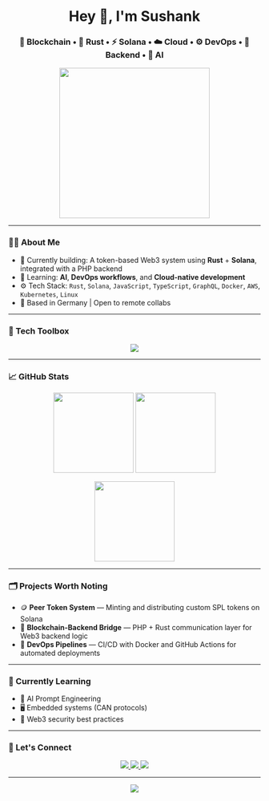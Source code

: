 <h1 align="center">Hey 👋, I'm Sushank </h1>
<h3 align="center">🚀 Blockchain • 🦀 Rust • ⚡ Solana • ☁️ Cloud • ⚙️ DevOps • 🔧 Backend • 🤖 AI</h3>

<p align="center">
  <img src="https://media.giphy.com/media/qgQUggAC3Pfv687qPC/giphy.gif" width="300" />
</p>

---

### 👨‍💻 About Me

- 🔭 Currently building: A token-based Web3 system using **Rust** + **Solana**, integrated with a PHP backend  
- 🌱 Learning: **AI**, **DevOps workflows**, and **Cloud-native development**
- ⚙️ Tech Stack: `Rust`, `Solana`, `JavaScript`, `TypeScript`, `GraphQL`, `Docker`, `AWS`, `Kubernetes`, `Linux`  
- 📍 Based in Germany | Open to remote collabs  

---

### 🧰 Tech Toolbox

<p align="center">
  <img src="https://skillicons.dev/icons?i=rust,ts,js,cpp,py,react,mongodb,linux,bash,git,github,jenkins,aws,kubernetes,docker,grafana,prometheus,vscode,figma" />
</p>


---

### 📈 GitHub Stats

<p align="center">
  <img src="https://github-readme-stats.vercel.app/api?username=devcrypt6&show_icons=true&theme=radical" height="160"/>
  <img src="https://github-readme-streak-stats.herokuapp.com/?user=devcrypt6&theme=radical" height="160"/>
</p>

<p align="center">
  <img src="https://github-readme-stats.vercel.app/api/top-langs/?username=devcrypt6&layout=compact&theme=radical" height="160"/>
</p>

---

### 🗂️ Projects Worth Noting

- 🪙 **Peer Token System** — Minting and distributing custom SPL tokens on Solana
- 🔗 **Blockchain-Backend Bridge** — PHP + Rust communication layer for Web3 backend logic
- 🧰 **DevOps Pipelines** — CI/CD with Docker and GitHub Actions for automated deployments

---

### 🧠 Currently Learning

- 🤖 AI Prompt Engineering
- 🖥️ Embedded systems (CAN protocols)
- 🔐 Web3 security best practices

---

### 🤝 Let's Connect

<p align="center">
  <a href="https://twitter.com/blockhash_6" target="_blank">
    <img src="https://img.shields.io/badge/Twitter-%231DA1F2.svg?&style=for-the-badge&logo=twitter&logoColor=white" />
  </a>
  <a href="www.linkedin.com/in/sushank-goud-b84405215" target="_blank">
    <img src="https://img.shields.io/badge/LinkedIn-%230A66C2.svg?&style=for-the-badge&logo=linkedin&logoColor=white" />
  </a>
  <a href="mailto:sushankgundrathi@gmail.com" target="_blank">
    <img src="https://img.shields.io/badge/Gmail-D14836?style=for-the-badge&logo=gmail&logoColor=white" />
  </a>
</p>

---

<p align="center">
  <img src="https://capsule-render.vercel.app/api?type=waving&color=gradient&height=120&section=footer"/>
</p>
